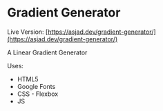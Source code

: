 # Gradient Generator

Live Version: [https://asjad.dev/gradient-generator/](https://asjad.dev/gradient-generator/)

A Linear Gradient Generator

Uses:

- HTML5
- Google Fonts
- CSS - Flexbox
- JS
